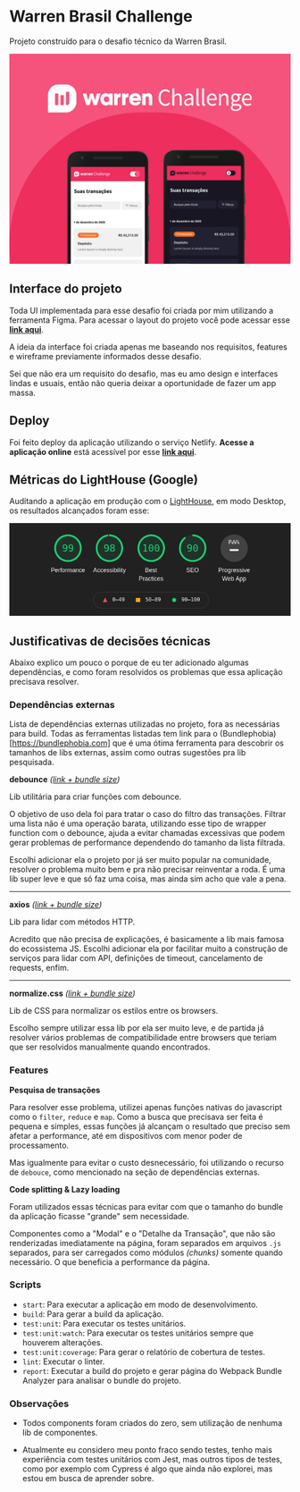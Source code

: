 
# Warren Brasil Challenge
Projeto construído para o desafio técnico da Warren Brasil.

<img alt="Capa da aplicação" src="https://github.com/emkis/warren-brasil-challenge/blob/main/.github/github-template.jpg?raw=true" />

## Interface do projeto
Toda UI implementada para esse desafio foi criada por mim utilizando a ferramenta Figma. Para acessar o layout do projeto você pode acessar esse [**link aqui**](https://www.figma.com/file/dirryQFaWAsnolYyRve2s7/Warren-Brasil-Challenge).

A ideia da interface foi criada apenas me baseando nos requisitos, features e wireframe previamente informados desse desafio.

Sei que não era um requisito do desafio, mas eu amo design e interfaces lindas e usuais, então não queria deixar a oportunidade de fazer um app massa.

## Deploy
Foi feito deploy da aplicação utilizando o serviço Netlify.
**Acesse a aplicação online** está acessível por esse [**link aqui**](https://emkis-warren-challenge.netlify.app).

## Métricas do LightHouse (Google)
Auditando a aplicação em produção com o [LightHouse](https://developers.google.com/web/tools/lighthouse), em modo Desktop, os resultados alcançados foram esse:

<img alt="Resultados do LightHouse" src="https://github.com/emkis/warren-brasil-challenge/blob/main/.github/lighthouse-results.png?raw=true" />

## Justificativas de decisões técnicas
Abaixo explico um pouco o porque de eu ter adicionado algumas dependências, e como foram resolvidos os problemas que essa aplicação precisava resolver.

### Dependências externas
Lista de dependências externas utilizadas no projeto, fora as necessárias para build.
Todas as ferramentas listadas tem link para o (Bundlephobia)[https://bundlephobia.com] que é uma ótima ferramenta para descobrir os tamanhos de libs externas, assim como outras sugestões pra lib pesquisada.

**debounce** *([link + bundle size](https://bundlephobia.com/result?p=debounce@1.2.0))*

Lib utilitária para criar funções com debounce.

O objetivo de uso dela foi para tratar o caso do filtro das transações. Filtrar uma lista não é uma operação barata, utilizando esse tipo de wrapper function com o debounce, ajuda a evitar chamadas excessivas que podem gerar problemas de performance dependendo do tamanho da lista filtrada.

Escolhi adicionar ela o projeto por já ser muito popular na comunidade, resolver o problema muito bem e pra não precisar reinventar a roda. É uma lib super leve e que só faz uma coisa, mas ainda sim acho que vale a pena.

---

**axios** *([link + bundle size](https://bundlephobia.com/result?p=axios@0.21.0))*

Lib para lidar com métodos HTTP.

Acredito que não precisa de explicações, é basicamente a lib mais famosa do ecossistema JS. Escolhi adicionar ela por facilitar muito a construção de serviços para lidar com API, definições de timeout, cancelamento de requests, enfim.

---

**normalize.css** *([link + bundle size](https://bundlephobia.com/result?p=normalize.css@8.0.1))*

Lib de CSS para normalizar os estilos entre os browsers.

Escolho sempre utilizar essa lib por ela ser muito leve, e de partida já resolver vários problemas de compatibilidade entre browsers que teriam que ser resolvidos manualmente quando encontrados.

### Features

**Pesquisa de transações**

Para resolver esse problema, utilizei apenas funções nativas do javascript como o `filter`, `reduce` e `map`.
Como a busca que precisava ser feita é pequena e simples, essas funções já alcançam o resultado que preciso sem afetar a performance, até em dispositivos com menor poder de processamento.

Mas igualmente para evitar o custo desnecessário, foi utilizando o recurso de `debouce`, como mencionado na seção de dependências externas.

**Code splitting & Lazy loading**

Foram utilizados essas técnicas para evitar com que o tamanho do bundle da aplicação ficasse "grande" sem necessidade.

Componentes como a "Modal" e o "Detalhe da Transação", que não são renderizadas imediatamente na página, foram separados em arquivos `.js` separados, para ser carregados como módulos *(chunks)* somente quando necessário. O que beneficia a performance da página.

### Scripts

- `start`: Para executar a aplicação em modo de desenvolvimento.
- `build`: Para gerar a build da aplicação.
- `test:unit`: Para executar os testes unitários.
- `test:unit:watch`: Para executar os testes unitários sempre que houverem alterações.
- `test:unit:coverage`: Para gerar o relatório de cobertura de testes.
- `lint`: Executar o linter.
- `report`: Executar a build do projeto e gerar página do Webpack Bundle Analyzer para analisar o bundle do projeto.


### Observações
- Todos components foram criados do zero, sem utilização de nenhuma lib de componentes.

- Atualmente eu considero meu ponto fraco sendo testes, tenho mais experiência com testes unitários com Jest, mas outros tipos de testes, como por exemplo com Cypress é algo que ainda não explorei, mas estou em busca de aprender sobre.

